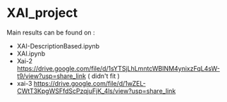 # XAI_project

Main results can be found on :

- XAI-DescriptionBased.ipynb
- XAI.ipynb
- Xai-2 https://drive.google.com/file/d/1sYTSjLhLmntcWBINM4ynixzFqL4sW-t9/view?usp=share_link ( didn't fit )
- xai-3 https://drive.google.com/file/d/1wZEL-CWtT3KpgWSFfdScPzqjuFjK_4ls/view?usp=share_link

